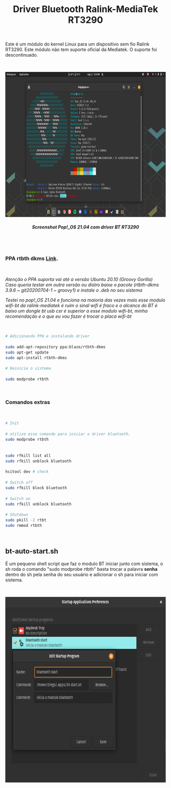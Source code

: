 <br>

<h1 align="center">Driver Bluetooth Ralink-MediaTek RT3290</h1>

<br>

Este é um módulo do kernel Linux para um dispositivo sem fio Ralink RT3290.
Este módulo não tem suporte oficial da Mediatek. O suporte foi descontinuado.

<br>

<p align="center">
  <img width="922" height="455" src="assets/screenshot.png">
</p>

<h5 align="center"><em>Screenshot Pop!_OS 21.04 com driver BT RT3290</em></h5>

<br> <br>
 
### PPA rtbth dkms **[Link](https://launchpad.net/~blaze/+archive/ubuntu/rtbth-dkms)**.

<br>

*Atenção o PPA suporta vai até a versão Ubuntu 20.10 (Groovy Gorilla)*  
*Caso queria testar em outra versão ou distro baixe o pacote (rtbth-dkms 3.9.6 ~ git20200704-1 ~ groovy1) e instale o .deb no seu sistema*</p>
*Testei no pop!_OS 21.04 e funciona na maioria das vezes mais esse modulo wifi-bt da ralink-mediatek é ruim o sinal wifi é fraco e o alcance do BT é baixo um dongle bt usb csr é superior a esse modulo wifi-bt, minha recomendação e o que eu vou fazer é trocar o placa wifi-bt*

<br>

```sh
# Adicionando PPA e instalando driver

sudo add-apt-repository ppa:blaze/rtbth-dkms
sudo apt-get update
sudo apt-install rtbth-dkms

# Reinicie o sistema

sudo modprobe rtbth
```
<br>

### Comandos extras

<br> 

```sh
# Init

# utilize esse comando para iniciar o driver bluetooth.
sudo modprobe rtbth


sudo rfkill list all
sudo rfkill unblock bluetooth

hcitool dev # check

# Switch off
sudo rfkill block bluetooth

# Switch on
sudo rfkill unblock bluetooth

# Shutdown
sudo pkill -2 rtbt
sudo rmmod rtbth
```
<br>

## bt-auto-start.sh
É um pequeno shell script que faz o modulo BT iniciar junto com sistema, o sh roda o comando "sudo modprobe rtbth" basta trocar a palavra **senha** dentro do sh pela senha do seu usuário e adicionar o sh para iniciar com sistema.

<br>

<p align="center">
  <img width="653" height="582" src="assets/screenshot2.png">
</p>

<br><br>